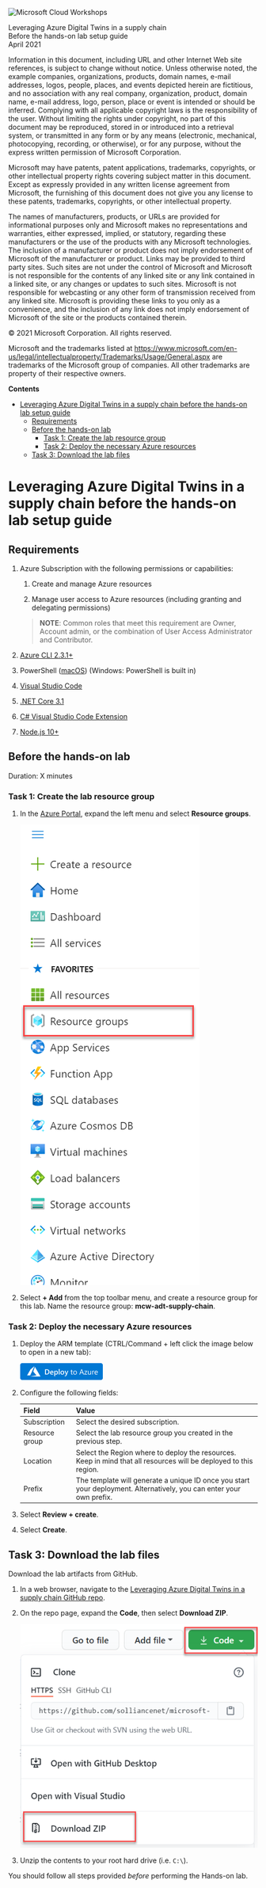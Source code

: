 ![](https://github.com/Microsoft/MCW-Template-Cloud-Workshop/raw/master/Media/ms-cloud-workshop.png "Microsoft Cloud Workshops")

<div class="MCWHeader1">
Leveraging Azure Digital Twins in a supply chain
</div>

<div class="MCWHeader2">
Before the hands-on lab setup guide
</div>

<div class="MCWHeader3">
April 2021
</div>

Information in this document, including URL and other Internet Web site references, is subject to change without notice. Unless otherwise noted, the example companies, organizations, products, domain names, e-mail addresses, logos, people, places, and events depicted herein are fictitious, and no association with any real company, organization, product, domain name, e-mail address, logo, person, place or event is intended or should be inferred. Complying with all applicable copyright laws is the responsibility of the user. Without limiting the rights under copyright, no part of this document may be reproduced, stored in or introduced into a retrieval system, or transmitted in any form or by any means (electronic, mechanical, photocopying, recording, or otherwise), or for any purpose, without the express written permission of Microsoft Corporation.

Microsoft may have patents, patent applications, trademarks, copyrights, or other intellectual property rights covering subject matter in this document. Except as expressly provided in any written license agreement from Microsoft, the furnishing of this document does not give you any license to these patents, trademarks, copyrights, or other intellectual property.

The names of manufacturers, products, or URLs are provided for informational purposes only and Microsoft makes no representations and warranties, either expressed, implied, or statutory, regarding these manufacturers or the use of the products with any Microsoft technologies. The inclusion of a manufacturer or product does not imply endorsement of Microsoft of the manufacturer or product. Links may be provided to third party sites. Such sites are not under the control of Microsoft and Microsoft is not responsible for the contents of any linked site or any link contained in a linked site, or any changes or updates to such sites. Microsoft is not responsible for webcasting or any other form of transmission received from any linked site. Microsoft is providing these links to you only as a convenience, and the inclusion of any link does not imply endorsement of Microsoft of the site or the products contained therein.

© 2021 Microsoft Corporation. All rights reserved.

Microsoft and the trademarks listed at <https://www.microsoft.com/en-us/legal/intellectualproperty/Trademarks/Usage/General.aspx> are trademarks of the Microsoft group of companies. All other trademarks are property of their respective owners.

**Contents**

<!-- TOC -->
- [Leveraging Azure Digital Twins in a supply chain before the hands-on lab setup guide](#leveraging-azure-digital-twins-in-a-supply-chain-before-the-hands-on-lab-setup-guide)
  - [Requirements](#requirements)
  - [Before the hands-on lab](#before-the-hands-on-lab)
    - [Task 1: Create the lab resource group](#task-1-create-the-lab-resource-group)
    - [Task 2: Deploy the necessary Azure resources](#task-2-deploy-the-necessary-azure-resources)
  - [Task 3: Download the lab files](#task-3-download-the-lab-files)
<!-- /TOC -->

# Leveraging Azure Digital Twins in a supply chain before the hands-on lab setup guide

## Requirements

1. Azure Subscription with the following permissions or capabilities:

   1. Create and manage Azure resources

   2. Manage user access to Azure resources (including granting and delegating permissions)

    > **NOTE**: Common roles that meet this requirement are Owner, Account admin, or the combination of User Access Administrator and Contributor.

2. [Azure CLI 2.3.1+](https://docs.microsoft.com/en-us/cli/azure/install-azure-cli)

3. PowerShell ([macOS](https://docs.microsoft.com/en-us/powershell/scripting/install/installing-powershell-core-on-macos?view=powershell-6&preserve-view=true)) (Windows: PowerShell is built in)

4. [Visual Studio Code](https://code.visualstudio.com/)

5. [.NET Core 3.1](https://dotnet.microsoft.com/download)

6. [C# Visual Studio Code Extension](https://marketplace.visualstudio.com/items?itemName=ms-dotnettools.csharp)

7. [Node.js 10+](https://nodejs.org/)

## Before the hands-on lab

Duration: X minutes

### Task 1: Create the lab resource group

1. In the [Azure Portal](https://portal.azure.com), expand the left menu and select **Resource groups**.

    ![The left menu of the Azure Portal displays with the Resource groups item selected.](media/azureleftmenu_resourcegroups.png "Azure Portal left menu")

2. Select **+ Add** from the top toolbar menu, and create a resource group for this lab. Name the resource group: **mcw-adt-supply-chain**.

### Task 2: Deploy the necessary Azure resources

1. Deploy the ARM template (CTRL/Command + left click the image below to open in a new tab):

    <a href="https://portal.azure.com/#create/Microsoft.Template/uri/https%3A%2F%2Fraw.githubusercontent.com%2Fsolliancenet%2Fmicrosoft-leveraging-azure-digital-twins-supply-chain%2Fmain%2FHands-on%2520lab%2FResources%2Fdeployment%2FARM%2Fdigtwins-template-agad.json" target="_blank">
          <img src="https://raw.githubusercontent.com/Azure/azure-quickstart-templates/master/1-CONTRIBUTION-GUIDE/images/deploytoazure.png" alt="Deploy to Azure">
      </a>

2. Configure the following fields:

    | Field | Value |
    |--------|--------|
    | Subscription | Select the desired subscription. |
    | Resource group | Select the lab resource group you created in the previous step. |
    | Location | Select the Region where to deploy the resources. Keep in mind that all resources will be deployed to this region. |
    | Prefix | The template will generate a unique ID once you start your deployment. Alternatively, you can enter your own prefix. |

3. Select **Review + create**.

4. Select **Create**.

## Task 3: Download the lab files

Download the lab artifacts from GitHub.

1. In a web browser, navigate to the [Leveraging Azure Digital Twins in a supply chain GitHub repo](https://github.com/solliancenet/microsoft-leveraging-azure-digital-twins-supply-chain).

2. On the repo page, expand the **Code**, then select **Download ZIP**.

   ![Download .zip containing the repository](media/github-download-repo.png 'Download ZIP')

3. Unzip the contents to your root hard drive (i.e. `C:\`).

You should follow all steps provided *before* performing the Hands-on lab.
